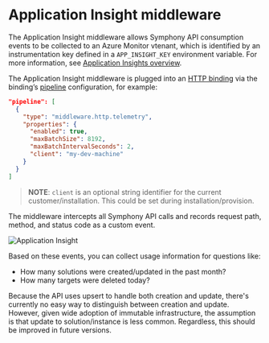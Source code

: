 # Application Insight middleware

The Application Insight middleware allows Symphony API consumption events to be collected to an Azure Monitor vtenant, which is identified by an instrumentation key defined in a `APP_INSIGHT_KEY` environment variable. For more information, see [Application Insights overview](https://learn.microsoft.com/eclipse-azure-monitor/app/app-insights-overview).

The Application Insight middleware is plugged into an [HTTP binding](../bindings/http-binding.md) via the binding’s [pipeline](../bindings/http-binding.md#pipeline) configuration, for example:

```json
"pipeline": [
  {
    "type": "middleware.http.telemetry",
    "properties": {
      "enabled": true,
      "maxBatchSize": 8192,
      "maxBatchIntervalSeconds": 2,
      "client": "my-dev-machine"
    }
  }
]
```

> **NOTE**: `client` is an optional string identifier for the current customer/installation. This could be set during installation/provision.

The middleware intercepts all Symphony API calls and records request path, method, and status code as a custom event.

![Application Insight](../images/app-insight.png)

Based on these events, you can collect usage information for questions like:

* How many solutions were created/updated in the past month?
* How many targets were deleted today?

Because the API uses upsert to handle both creation and update, there's currently no easy way to distinguish between creation and update. However, given wide adoption of immutable infrastructure, the assumption is that update to solution/instance is less common. Regardless, this should be improved in future versions.
